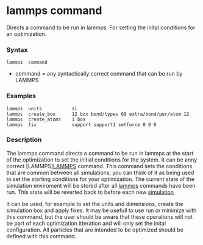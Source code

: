 # lammps command
Directs a command to be run in lammps. For setting the inital conditions for an optimization.
### Syntax
```
lammps  command
```
- command = any syntactically correct command that can be run by LAMMPS
 
### Examples
````
lammps	units			si
lammps	create_box		12 box bond/types 68 extra/bond/per/atom 12
lammps	create_atoms	1 box
lammps	fix 			support support1 setforce 0 0 0
````

### Description
The lammps command directs a command to be run in lammps at the start of the optimization to set the initial conditions for the system. It can be anny correct [LAMMPS][LAMMPS](https://docs.lammps.org/Manual.html#) command. This command sets the conditions that are common between all simulations, you can think of it as being used to set the starting conditions for your optimization. The current state of the simulation enviroment will be stored after all [lammps](3.2_lammps) commands have been run. This state will be reverted back to before each new [simulation](3.3_simulation)

It can be used, for example to set the units and dimensions, create the simulation box and apply fixes. It may be usefull to use run or minimize with this command, but the user should be aware that these operations will not be part of each optimization itteration and will only set the inital configuration. All particles that are intended to be optimized should be defined with this command.